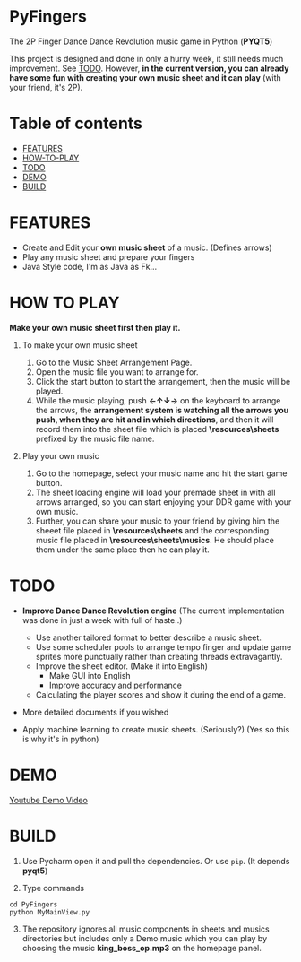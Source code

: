 # PyFingers

The 2P Finger Dance Dance Revolution music game in Python (**PYQT5**) 

This project is designed and done in only a hurry week, it still needs much improvement. See [TODO](#todo).
However, **in the current version, you can already have some fun with creating your own music sheet and it can play** (with your friend, it's 2P).

# Table of contents

- [FEATURES](#features)
- [HOW-TO-PLAY](#how-to-play)
- [TODO](#todo)
- [DEMO](#demo)
- [BUILD](#Build)

FEATURES
===

- Create and Edit your **own music sheet** of a music. (Defines arrows)
- Play any music sheet and prepare your fingers 
- Java Style code, I'm as Java as Fk...

HOW TO PLAY
===

**Make your own music sheet first then play it.**

1. To make your own music sheet
    1. Go to the Music Sheet Arrangement Page.
    2. Open the music file you want to arrange for.
    3. Click the start button to start the arrangement, then the music will be played.
    4. While the music playing, push **←↑↓→** on the keyboard to arrange the arrows, the **arrangement system is watching all the arrows you push, when they are hit and in which directions**, and then it will record them into the sheet file which is placed **\resources\sheets** prefixed by the music file name. 

2. Play your own music
    1. Go to the homepage, select your music name and hit the start game button.
    2. The sheet loading engine will load your premade sheet in with all arrows arranged, so you can start enjoying your DDR game with your own music.
    3. Further, you can share your music to your friend by giving him the sheeet file placed in **\resources\sheets** and the corresponding music file placed in **\resources\sheets\musics**. He should place them under the same place then he can play it.
    
TODO
===

- **Improve Dance Dance Revolution engine** (The current implementation was done in just a week with full of haste..)
    - Use another tailored format to better describe a music sheet.
    - Use some scheduler pools to arrange tempo finger and update game sprites more punctually rather than creating threads extravagantly. 
    - Improve the sheet editor. (Make it into English)
        - Make GUI into English
        - Improve accuracy and performance
    - Calculating the player scores and show it during the end of a game.
    
- More detailed documents if you wished
- Apply machine learning to create music sheets. (Seriously?) (Yes so this is why it's in python)

DEMO
===

[Youtube Demo Video](https://www.youtube.com/watch?v=cCnGRNj_92g)


BUILD
===

1. Use Pycharm open it and pull the dependencies. Or use `pip`. (It depends **pyqt5**)

2. Type commands
```
cd PyFingers
python MyMainView.py
```

3. The repository ignores all music components in sheets and musics directories but includes only a Demo music which you can play by choosing the music **king_boss_op.mp3** on the homepage panel.


